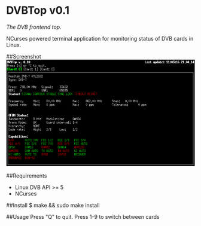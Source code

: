 # DVBTop v0.1
*The DVB frontend top.*

NCurses powered terminal application for monitoring status of DVB cards in Linux.

##Screenshot
![dvbtop screenshot](screenshot.png "DVBTop screenshot")

##Requirements
* Linux DVB API >= 5
* NCurses

##Install
$ make && sudo make install

##Usage
Press "Q" to quit.
Press 1-9 to switch between cards